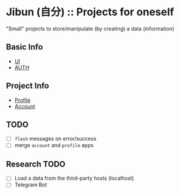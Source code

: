 # Jibun (自分) :: Projects for oneself
"Small" projects to store/manipulate (by creating) a data (information)

## Basic Info
- [UI](UI.md)
- [AUTH](REALM.md)
## Project Info
- [Profile](PROFILE.md)
- [Account](ACCOUNT.md)

## TODO
- [ ] `flash` messages on error/success
- [ ] merge `account` and `profile` apps

## Research TODO
- [ ] Load a data from the third-party hosts (localhost)
- [ ] Telegram Bot
